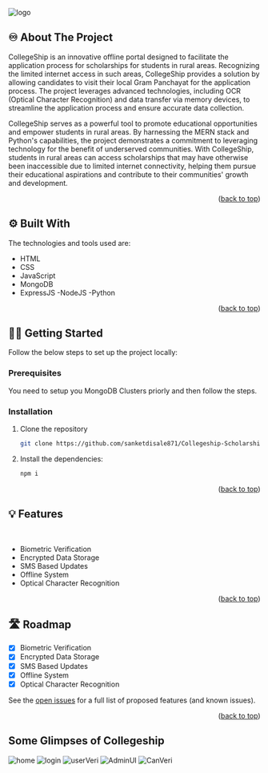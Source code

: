 <a name="readme-top"></a>



<!-- PROJECT LOGO -->

![logo](https://github.com/sanketdisale871/Collegeship-Scholarship-Portal/assets/109368165/e2f9a957-283e-4beb-a3f4-759ae4b3bdf0)


## ♾️ About The Project

CollegeShip is an innovative offline portal designed to facilitate the application process for scholarships for students in rural areas. Recognizing the limited internet access in such areas, CollegeShip provides a solution by allowing candidates to visit their local Gram Panchayat for the application process. The project leverages advanced technologies, including OCR (Optical Character Recognition) and data transfer via memory devices, to streamline the application process and ensure accurate data collection.

CollegeShip serves as a powerful tool to promote educational opportunities and empower students in rural areas. By harnessing the MERN stack and Python's capabilities, the project demonstrates a commitment to leveraging technology for the benefit of underserved communities. With CollegeShip, students in rural areas can access scholarships that may have otherwise been inaccessible due to limited internet connectivity, helping them pursue their educational aspirations and contribute to their communities' growth and development.

<p align="right">(<a href="#readme-top">back to top</a>)</p>

## ⚙️ Built With

The technologies and tools used are:

- HTML
- CSS
- JavaScript
- MongoDB
- ExpressJS
-NodeJS
-Python

<p align="right">(<a href="#readme-top">back to top</a>)</p>

<!-- GETTING STARTED -->

## 🧑‍💻 Getting Started

Follow the below steps to set up the project locally:

### Prerequisites

You need to setup you MongoDB Clusters priorly and then follow the steps.

### Installation

1. Clone the repository

   ```sh
   git clone https://github.com/sanketdisale871/Collegeship-Scholarship-Portal
   ```

2. Install the dependencies:

   ```sh
   npm i
   ```

<p align="right">(<a href="#readme-top">back to top</a>)</p>

## 💡 Features

<br>

- Biometric Verification
- Encrypted Data Storage
- SMS Based Updates
- Offline System
- Optical Character Recognition

<p align="right">(<a href="#readme-top">back to top</a>)</p>

<!-- ROADMAP -->

## 🛣️ Roadmap

- [x] Biometric Verification
- [x] Encrypted Data Storage
- [x] SMS Based Updates
- [x] Offline System
- [x] Optical Character Recognition

See the [open issues](https://github.com/siddhesh-desai/CollegeShip/issues) for a full list of proposed features (and known issues).

<p align="right">(<a href="#readme-top">back to top</a>)</p>

## Some Glimpses of Collegeship
![home](https://github.com/sanketdisale871/Collegeship-Scholarship-Portal/assets/109368165/3f505f17-8792-4ccb-839c-bb0569de7ce9)
![login](https://github.com/sanketdisale871/Collegeship-Scholarship-Portal/assets/109368165/d0287095-eb55-4f75-bb84-edb7128cf1d2)
![userVeri](https://github.com/sanketdisale871/Collegeship-Scholarship-Portal/assets/109368165/bb9c099e-5984-4d9d-b2bc-41efbd8b7733)
![AdminUI](https://github.com/sanketdisale871/Collegeship-Scholarship-Portal/assets/109368165/6e93842b-8958-4b34-8fb1-a7d6a263e827)
![CanVeri](https://github.com/sanketdisale871/Collegeship-Scholarship-Portal/assets/109368165/0fb536f2-9cca-4bf6-8cd0-f363c3c55c4a)





